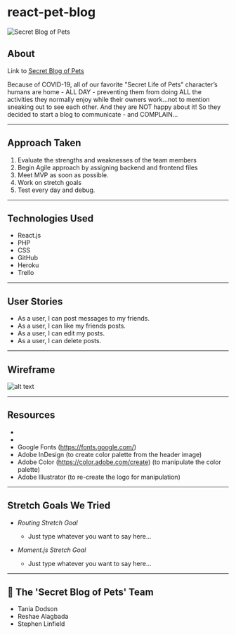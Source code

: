 # react-pet-blog

![Secret Blog of Pets](https://i.imgur.com/h5kv0y1.png)

## About
Link to [Secret Blog of Pets](https://pet-blog.herokuapp.com/posts)

Because of COVID-19, all of our favorite "Secret Life of Pets" character’s humans are home - ALL DAY - preventing them from doing ALL the activities they normally enjoy while their owners work…not to mention sneaking out to see each other. And they are NOT happy about it! So they decided to start a blog to communicate - and COMPLAIN…

----
## Approach Taken
1. Evaluate the strengths and weaknesses of the team members
2. Begin Agile approach by assigning backend and frontend files
3. Meet MVP as soon as possible.
3. Work on stretch goals
4. Test every day and debug.

----
## Technologies Used
* React.js
* PHP
* CSS
* GitHub
* Heroku
* Trello

----
## User Stories
* As a user, I can post messages to my friends.
* As a user, I can like my friends posts.
* As a user, I can edit my posts.
* As a user, I can delete posts.

----
## Wireframe

![alt text](https://i.imgur.com/AiFzdxW.png)

----
## Resources

 *	
 * 
 * Google Fonts (https://fonts.google.com/)
 * Adobe InDesign (to create color palette from the header image)
 * Adobe Color (https://color.adobe.com/create) (to manipulate the color palette)
 * Adobe Illustrator (to re-create the logo for manipulation)

----
## Stretch Goals We Tried

* *Routing Stretch Goal*
  * Just type whatever you want to say here...
  
  
* *Moment.js Stretch Goal*
  * Just type whatever you want to say here...

----
## :star2: The 'Secret Blog of Pets' Team
* Tania Dodson
* Reshae Alagbada
* Stephen Linfield
